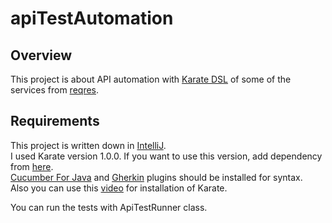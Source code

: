 # apiTestAutomation

## Overview

This project is about API automation with [Karate DSL](https://github.com/karatelabs/karate) of some of the services from [reqres](https://reqres.in/).<br/>

## Requirements

This project is written down in [IntelliJ](https://www.jetbrains.com/idea/).<br/>
I used Karate version 1.0.0. If you want to use this version, add dependency from [here](https://mvnrepository.com/artifact/com.intuit.karate/karate-junit5/1.0.0).<br/>
[Cucumber For Java](https://plugins.jetbrains.com/plugin/7212-cucumber-for-java/versions) and [Gherkin](https://plugins.jetbrains.com/plugin/9164-gherkin) plugins should be installed for syntax.<br/>
Also you can use this [video](https://www.youtube.com/watch?v=-KOJ12Dbxrk) for installation of Karate.<br/>

You can run the tests with ApiTestRunner class.
